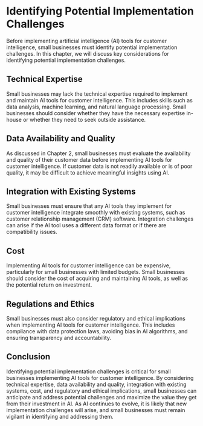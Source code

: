 Identifying Potential Implementation Challenges
===================================================================================================================================

Before implementing artificial intelligence (AI) tools for customer intelligence, small businesses must identify potential implementation challenges. In this chapter, we will discuss key considerations for identifying potential implementation challenges.

Technical Expertise
-------------------

Small businesses may lack the technical expertise required to implement and maintain AI tools for customer intelligence. This includes skills such as data analysis, machine learning, and natural language processing. Small businesses should consider whether they have the necessary expertise in-house or whether they need to seek outside assistance.

Data Availability and Quality
-----------------------------

As discussed in Chapter 2, small businesses must evaluate the availability and quality of their customer data before implementing AI tools for customer intelligence. If customer data is not readily available or is of poor quality, it may be difficult to achieve meaningful insights using AI.

Integration with Existing Systems
---------------------------------

Small businesses must ensure that any AI tools they implement for customer intelligence integrate smoothly with existing systems, such as customer relationship management (CRM) software. Integration challenges can arise if the AI tool uses a different data format or if there are compatibility issues.

Cost
----

Implementing AI tools for customer intelligence can be expensive, particularly for small businesses with limited budgets. Small businesses should consider the cost of acquiring and maintaining AI tools, as well as the potential return on investment.

Regulations and Ethics
----------------------

Small businesses must also consider regulatory and ethical implications when implementing AI tools for customer intelligence. This includes compliance with data protection laws, avoiding bias in AI algorithms, and ensuring transparency and accountability.

Conclusion
----------

Identifying potential implementation challenges is critical for small businesses implementing AI tools for customer intelligence. By considering technical expertise, data availability and quality, integration with existing systems, cost, and regulatory and ethical implications, small businesses can anticipate and address potential challenges and maximize the value they get from their investment in AI. As AI continues to evolve, it is likely that new implementation challenges will arise, and small businesses must remain vigilant in identifying and addressing them.
